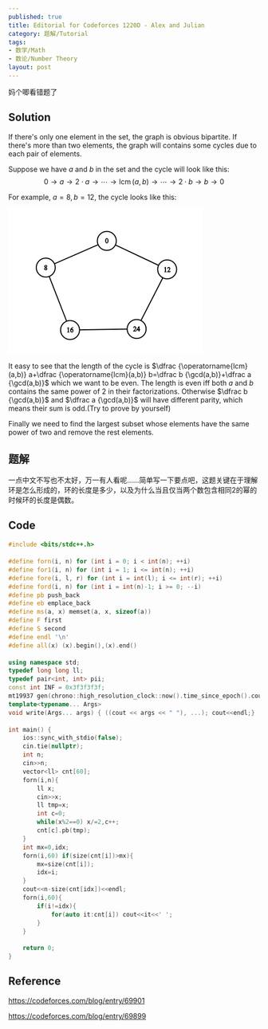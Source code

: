 ```yaml
---
published: true
title: Editorial for Codeforces 1220D - Alex and Julian
category: 题解/Tutorial
tags:
- 数学/Math
- 数论/Number Theory
layout: post
---
```

妈个唧看错题了
<!-- more -->
## Solution

If there's only one element in the set, the graph is obvious bipartite. If there's more than two elements, the graph will contains some cycles due to each pair of elements.

Suppose we have $a$ and $b$ in the set and the cycle will look like this: $$0\rightarrow a\rightarrow 2\cdot a \rightarrow\cdots \rightarrow \operatorname{lcm}(a,b)\rightarrow\cdots \rightarrow 2\cdot b \rightarrow b \rightarrow 0$$

For example, $a=8,b=12$, the cycle looks like this:

![Example](/images/CF1220D.png)

It easy to see that the length of the cycle is $\dfrac {\operatorname{lcm}(a,b)} a+\dfrac {\operatorname{lcm}(a,b)} b=\dfrac b {\gcd(a,b)}+\dfrac a {\gcd(a,b)}$ which we want to be even. The length is even iff both $a$ and $b$ contains the same power of 2 in their factorizations. Otherwise $\dfrac b {\gcd(a,b)}$ and $\dfrac a {\gcd(a,b)}$ will have different parity, which means their sum is odd.(Try to prove by yourself)

Finally we need to find the largest subset whose elements have the same power of two and remove the rest elements.

## 题解

一点中文不写也不太好，万一有人看呢……简单写一下要点吧，这题关键在于理解环是怎么形成的，环的长度是多少，以及为什么当且仅当两个数包含相同2的幂的时候环的长度是偶数。

## Code

```cpp
#include <bits/stdc++.h>

#define forn(i, n) for (int i = 0; i < int(n); ++i)
#define for1(i, n) for (int i = 1; i <= int(n); ++i)
#define fore(i, l, r) for (int i = int(l); i <= int(r); ++i)
#define ford(i, n) for (int i = int(n)-1; i >= 0; --i)
#define pb push_back
#define eb emplace_back
#define ms(a, x) memset(a, x, sizeof(a))
#define F first
#define S second
#define endl '\n'
#define all(x) (x).begin(),(x).end()

using namespace std;
typedef long long ll;
typedef pair<int, int> pii;
const int INF = 0x3f3f3f3f;
mt19937 gen(chrono::high_resolution_clock::now().time_since_epoch().count());
template<typename... Args>
void write(Args... args) { ((cout << args << " "), ...); cout<<endl;}

int main() {
    ios::sync_with_stdio(false);
    cin.tie(nullptr);
	int n;
    cin>>n;
    vector<ll> cnt[60];
    forn(i,n){
        ll x;
        cin>>x;
        ll tmp=x;
        int c=0;
        while(x%2==0) x/=2,c++;
        cnt[c].pb(tmp);
    }
    int mx=0,idx;
    forn(i,60) if(size(cnt[i])>mx){
        mx=size(cnt[i]);
        idx=i;
    }
    cout<<n-size(cnt[idx])<<endl;
    forn(i,60){
        if(i!=idx){
            for(auto it:cnt[i]) cout<<it<<' ';
        }
    }

    return 0;
}
```

## Reference

https://codeforces.com/blog/entry/69901

https://codeforces.com/blog/entry/69899